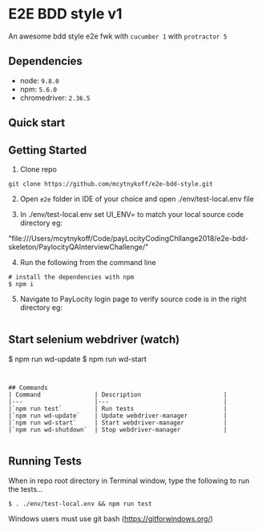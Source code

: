 
# E2E BDD style v1

An awesome bdd style e2e fwk with `cucumber 1` with `protractor 5` 

## Dependencies

* node: `9.8.0`
* npm:  `5.6.0`
* chromedriver:  `2.36.5`
## Quick start



## Getting Started
1. Clone repo
```
git clone https://github.com/mcytnykoff/e2e-bdd-style.git
```
2. Open `e2e` folder in IDE of your choice and open ./env/test-local.env file

3. In ./env/test-local.env set UI_ENV= to match your local source code directory eg:

"file:///Users/mcytnykoff/Code/payLocityCodingChllange2018/e2e-bdd-skeleton/PaylocityQAInterviewChallenge/"

4. Run the following from the command line 
```
# install the dependencies with npm
$ npm i
```

5. Navigate to PayLocity login page to verify source code is in the right directory eg:

```file:///Users/mcytnykoff/Code/payLocityCodingChllange2018/e2e-bdd-skeleton/PaylocityQAInterviewChallenge/login.html"
```

## Start selenium webdriver (watch)
$ npm run wd-update
$ npm run wd-start
```


## Commands
| Command               | Description                       | 
|---                    |---                                |
|`npm run test`         | Run tests                         |
|`npm run wd-update`    | Update webdriver-manager          |
|`npm run wd-start`     | Start webdriver-manager           |
|`npm run wd-shutdown`  | Stop webdriver-manager            |


```
## Running Tests
When in repo root directory in Terminal window, type the following to run the tests...
```
$ . ./env/test-local.env && npm run test
```
Windows users must use git bash (https://gitforwindows.org/)


